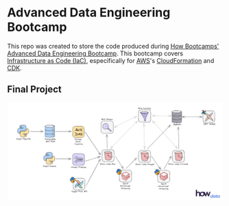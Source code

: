 
# Advanced Data Engineering Bootcamp

This repo was created to store the code produced during [How Bootcamps' Advanced Data Engineering Bootcamp](https://learn.howedu.com.br/turma/engenharia-de-dados/online). This bootcamp covers [Infrastructure as Code (IaC)](https://en.wikipedia.org/wiki/Infrastructure_as_code), especifically for [AWS](https://aws.amazon.com/)'s [CloudFormation](https://aws.amazon.com/cloudformation/) and [CDK](https://aws.amazon.com/cdk/).

## Final Project

![Final Project Architecture](assets/final_project.png)

